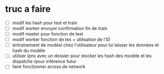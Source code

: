 # truc a faire 

- [ ] modif les hash pour test et train
- [ ] modif worker envoyer confirmation fin de train
- [ ] modif master pour fonction de test
- [ ] modif worker fonction de tes + utilisation de l'ID
- [ ] entrainement de modéel chez l'utilisateur pour lui laisser les données et hash du modéle
- [ ] utiliser ipns avec un dossier pour stocker les hash des modéle et les dispatche rpour inférence futur
- [ ] faire fonctionner across de network